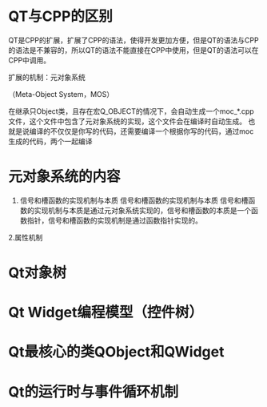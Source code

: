 # QT与CPP的区别

QT是CPP的扩展，扩展了CPP的语法，使得开发更加方便，但是QT的语法与CPP的语法是不兼容的，所以QT的语法不能直接在CPP中使用，但是QT的语法可以在CPP中调用。


扩展的机制：元对象系统

（Meta-Object System，MOS）

在继承只Object类，且存在宏Q_OBJECT的情况下，会自动生成一个moc_*.cpp文件，这个文件中包含了元对象系统的实现，这个文件会在编译时自动生成。
也就是说编译的不仅仅是你写的代码，还需要编译一个根据你写的代码，通过moc生成的代码，两个一起编译

# 元对象系统的内容

1. 信号和槽函数的实现机制与本质
信号和槽函数的实现机制与本质
信号和槽函数的实现机制与本质是通过元对象系统实现的，信号和槽函数的本质是一个函数指针，信号和槽函数的实现机制是通过函数指针实现的。

2.属性机制


# Qt对象树



# Qt Widget编程模型（控件树）




# Qt最核心的类QObject和QWidget


# Qt的运行时与事件循环机制